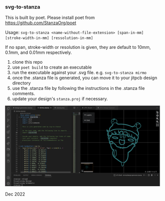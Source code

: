 ### svg-to-stanza

This is built by poet. Please install poet from https://github.com/StanzaOrg/poet

Usage: `svg-to-stanza <name-without-file-extension> [span-in-mm] [stroke-width-in-mm] [ressolution-in-mm]`

If no span, stroke-width or resolution is given, they are default to 10mm, 0.1mm, and 0.01mm respectively.

1. clone this repo
2. use `poet build` to create an executable
3. run the executable against your .svg file. e.g. `svg-to-stanza mirmo`
4. once the .stanza file is generated, you can move it to your jitpcb design directory 
5. use the .stanza file by following the instructions in the .stanza file comments.
6. update your design's `stanza.proj` if necessary.

![alt text](svg-to-stanza-mirmo.png)

Dec 2022
